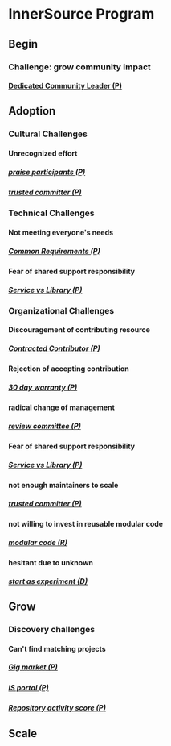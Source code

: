 # InnerSource Program
## Begin
### Challenge: grow community impact
#### [Dedicated Community Leader (P)](https://github.com/InnerSourceCommons/InnerSourcePatterns/blob/master/dedicated-community-leader.md)
## Adoption
### Cultural Challenges
#### Unrecognized effort
##### [praise participants (P)](https://github.com/InnerSourceCommons/InnerSourcePatterns/blob/master/praise-participants.md)
##### [trusted committer (P)](https://github.com/InnerSourceCommons/InnerSourcePatterns/blob/master/project-roles/trusted-committer.md)
### Technical Challenges
#### Not meeting everyone's needs
##### [Common Requirements (P)](https://github.com/InnerSourceCommons/InnerSourcePatterns/blob/master/common-requirements.md)
#### Fear of shared support responsibility
##### [Service vs Library (P)](https://github.com/InnerSourceCommons/InnerSourcePatterns/blob/master/service-vs-library.md)
### Organizational Challenges
#### Discouragement of contributing resource
##### [Contracted Contributor (P)](https://github.com/InnerSourceCommons/InnerSourcePatterns/blob/master/contracted-contributor.md)
#### Rejection of accepting contribution
##### [30 day warranty (P)](https://github.com/InnerSourceCommons/InnerSourcePatterns/blob/master/30-day-warranty.md)
#### radical change of management
##### [review committee (P)](https://github.com/InnerSourceCommons/InnerSourcePatterns/blob/master/review-committee.md)
#### Fear of shared support responsibility
##### [Service vs Library (P)](https://github.com/InnerSourceCommons/InnerSourcePatterns/blob/master/service-vs-library.md)
#### not enough maintainers to scale
##### [trusted committer (P)](https://github.com/InnerSourceCommons/InnerSourcePatterns/blob/master/project-roles/trusted-committer.md)
#### not willing to invest in reusable modular code
##### [modular code (R)](https://github.com/InnerSourceCommons/InnerSourcePatterns/blob/master/modular-code.md)
#### hesitant due to unknown
##### [start as experiment (D)](https://github.com/InnerSourceCommons/InnerSourcePatterns/blob/master/start-as-experiment.md)
## Grow
### Discovery challenges
#### Can't find matching projects
##### [Gig market (P)](https://github.com/InnerSourceCommons/InnerSourcePatterns/blob/master/gig-marketplace.md)
##### [IS portal (P)](https://github.com//InnerSourceCommons/InnerSourcePatterns/blob/master/innersource-portal.md)
##### [Repository activity score (P)](https://github.com//InnerSourceCommons/InnerSourcePatterns/blob/master/repository-activity-score.md)
## Scale
